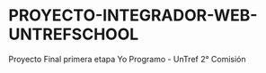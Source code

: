 # PROYECTO-INTEGRADOR-WEB-UNTREFSCHOOL
Proyecto Final primera etapa Yo Programo - UnTref 2° Comisión
